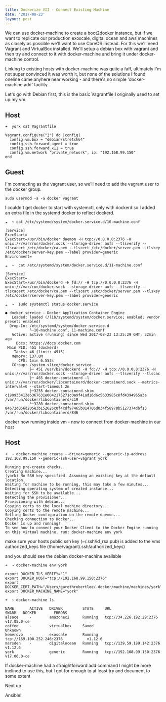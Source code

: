 ```yaml
---
title: Dockerize VII - Connect Existing Machine
date: '2017-08-23'
layout: post
---
```


We can use docker-machine to create a boot2docker instance, but if we want to replicate our production exoscale, digital ocean and aws machines as closely as possible we'll want to use CoreOS instead. For this we'll need Vagrant and VirtualBox installed. We'll setup a debian box with vagrant and then try and connect to it with docker-machine and bring it under docker-machine control.

Linking to existing hosts with docker-machine was quite a faff, ultimately I'm not super convinced it was worth it, but none of the solutions I found oneline came anyhere near working - and there's no simple 'docker-machine add' facility.

Let's go with Debian first, this is the basic Vagrantfile I originally used to set up my vm.

Host
---
```
➜  york cat Vagrantfile
```
```
Vagrant.configure("2") do |config|
  config.vm.box = "debian/stretch64"
  config.ssh.forward_agent = true
  config.ssh.forward_x11 = true
  config.vm.network "private_network", ip: "192.168.99.150"
end
```

Guest
---

I'm connecting as the vagrant user, so we'll need to add the vagrant user to the docker group.

```
sudo usermod -a -G docker vagrant
```

I couldn't get docker to start with systemctl, only with dockerd so I added an extra file in the systemd docker to reflect dockerd.

```
☁  ~ cat /etc/systemd/system/docker.service.d/10-machine.conf
```
```
[Service]
ExecStart=
ExecStart=/usr/bin/docker daemon -H tcp://0.0.0.0:2376 -H unix:///var/run/docker.sock --storage-driver aufs --tlsverify --tlscacert /etc/docker/ca.pem --tlscert /etc/docker/server.pem --tlskey /etc/docker/server-key.pem --label provider=generic
Environment=
```

```
☁  ~  cat /etc/systemd/system/docker.service.d/11-machine.conf
```
```
[Service]
ExecStart=
ExecStart=/usr/bin/dockerd -H fd:// -H tcp://0.0.0.0:2376 -H unix:///var/run/docker.sock --storage-driver aufs --tlsverify --tlscacert /etc/docker/ca.pem --tlscert /etc/docker/server.pem --tlskey /etc/docker/server-key.pem --label provider=generic
```


```
☁  ~  sudo systemctl status docker.service
```
```
● docker.service - Docker Application Container Engine
   Loaded: loaded (/lib/systemd/system/docker.service; enabled; vendor preset: enabled)
  Drop-In: /etc/systemd/system/docker.service.d
           └─10-machine.conf, 11-machine.conf
   Active: active (running) since Wed 2017-08-23 13:25:29 GMT; 32min ago
     Docs: https://docs.docker.com
 Main PID: 451 (dockerd)
    Tasks: 46 (limit: 4915)
   Memory: 137.0M
      CPU: 1min 6.553s
   CGroup: /system.slice/docker.service
           ├─ 451 /usr/bin/dockerd -H fd:// -H tcp://0.0.0.0:2376 -H unix:///var/run/docker.sock --storage-driver aufs --tlsverify --tlscac
           ├─ 465 docker-containerd -l unix:///var/run/docker/libcontainerd/docker-containerd.sock --metrics-interval=0 --start-timeout 2m
           ├─3255 docker-containerd-shim c190933413e6367631e0042175271c0a9f41ad16d6c5633985c8fd4394965a3a /var/run/docker/libcontainerd/c19
           └─3280 docker-containerd-shim 84672d056d205e3b152626c0f4cdf97465b014706d034f58978b5127374dbf13 /var/run/docker/libcontainerd/846
```

docker now running inside vm - now to connect from docker-machine in our host

Host
---
```
➜  ~ docker-machine create --driver=generic --generic-ip-address 192.168.99.150 --generic-ssh-user=vagrant york
```
```
Running pre-create checks...
Creating machine...
(york) No SSH key specified. Assuming an existing key at the default location.
Waiting for machine to be running, this may take a few minutes...
Detecting operating system of created instance...
Waiting for SSH to be available...
Detecting the provisioner...
Provisioning with debian...
Copying certs to the local machine directory...
Copying certs to the remote machine...
Setting Docker configuration on the remote daemon...
Checking connection to Docker...
Docker is up and running!
To see how to connect your Docker Client to the Docker Engine running on this virtual machine, run: docker-machine env york
```

make sure your hosts public ssh key (~/.ssh/id_rsa.pub) is added to the vms authorized_keys file (/home/vagrant/.ssh/authorized_keys)

and you should see the debian docker-machine available

```
➜  ~ docker-machine env york
```
```
export DOCKER_TLS_VERIFY="1"
export DOCKER_HOST="tcp://192.168.99.150:2376"
export DOCKER_CERT_PATH="/Users/garethrobertlee/.docker/machine/machines/york"
export DOCKER_MACHINE_NAME="york"
```

```
➜  ~ docker-machine ls
```
```
NAME       ACTIVE   DRIVER         STATE     URL                          SWARM   DOCKER        ERRORS
alsace     -        amazonec2      Running   tcp://34.226.192.29:2376             v17.05.0-ce
coffee     -        virtualbox     Saved                                          Unknown
kemerovo   -        exoscale       Running   tcp://159.100.252.246:2376           v1.12.6
marsden    -        digitalocean   Running   tcp://139.59.189.142:2376            v1.12.6
york       -        generic        Running   tcp://192.168.99.150:2376            v17.06.0-ce
```

If docker-machine had a straightforward add command I might be more inclined to use this, but I got for enough to at least try and document to some extent

Next up

Ansible!






